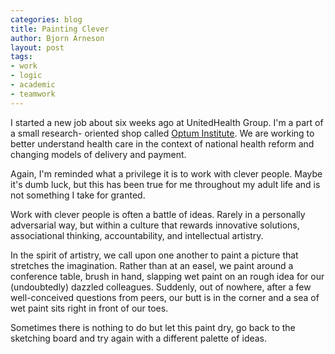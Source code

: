 ```yaml
---
categories: blog
title: Painting Clever
author: Bjorn Arneson
layout: post
tags: 
- work
- logic
- academic
- teamwork
---
```


I started a new job about six weeks ago at UnitedHealth Group. I'm a part of a small research-
oriented shop called [Optum Institute](http://www.institute.optum.com). 
We are working to better understand health care in
the context of national health reform and changing models of delivery and payment.

Again, I'm reminded what a privilege it is to work with clever people. Maybe it's dumb
luck, but this has been true for me throughout my adult life and is not something I take
for granted.

Work with clever people is often a battle of ideas. Rarely in a personally adversarial way, but 
within a culture that rewards innovative solutions, associational thinking, accountability,
and intellectual artistry.

In the spirit of artistry, we call upon one another to paint a picture that stretches the
imagination. Rather than at an easel, we paint around a conference table, brush in hand, 
slapping wet paint on an rough idea for our (undoubtedly) dazzled colleagues. Suddenly,
out of nowhere, after a few well-conceived questions from peers, our butt is in the 
corner and a sea of wet paint sits right in front of our toes.

Sometimes there is nothing to do but let this paint dry, go back to the sketching board
and try again with a different palette of ideas.